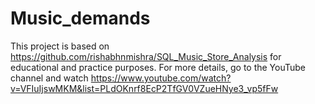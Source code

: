 # Music_demands

This project is based on https://github.com/rishabhnmishra/SQL_Music_Store_Analysis for educational and practice purposes.
For more details, go to the YouTube channel and watch https://www.youtube.com/watch?v=VFIuIjswMKM&list=PLdOKnrf8EcP2TfGV0VZueHNye3_vp5fFw
